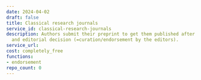 ```yaml
---
date: 2024-04-02
draft: false
title: Classical research journals
service_id: classical-research-journals
description: Authors submit their preprint to get them published after peer-review
  and editorial decision (=curation/endorsement by the editors).
service_url:
cost: completely_free
functions:
- endorsement
repo_count: 0
---
```



